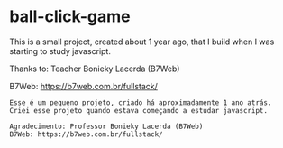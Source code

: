 # ball-click-game
This is a small project, created about 1 year ago, that I build when I was starting to study javascript.

Thanks to: Teacher Bonieky Lacerda (B7Web)

B7Web: https://b7web.com.br/fullstack/
~~~~
Esse é um pequeno projeto, criado há aproximadamente 1 ano atrás.
Criei esse projeto quando estava começando a estudar javascript.

Agradecimento: Professor Bonieky Lacerda (B7Web)
B7Web: https://b7web.com.br/fullstack/